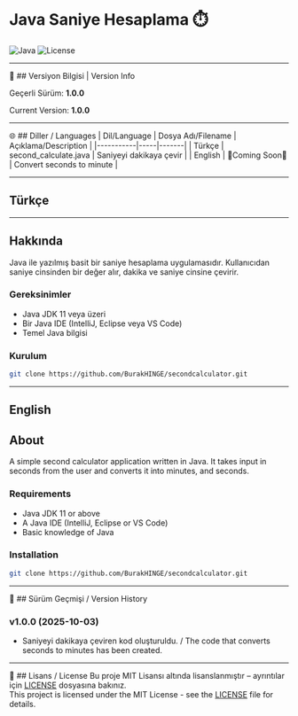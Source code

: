 # Java Saniye Hesaplama ⏱️

![Java](https://img.shields.io/badge/Java-ED8B00?style=flat&logo=java&logoColor=white)
![License](https://img.shields.io/badge/License-MIT-blue.svg)

---

📌 ## Versiyon Bilgisi | Version Info

Geçerli Sürüm: **1.0.0**

Current Version: **1.0.0**

---

🌐 ## Diller / Languages
| Dil/Language | Dosya Adı/Filename | Açıklama/Description |
|-----------|-----|-------|
| Türkçe | second_calculate.java | Saniyeyi dakikaya çevir |
| English | 🚧Coming Soon🚧 | Convert seconds to minute |

---

## Türkçe 
---

## Hakkında
Java ile yazılmış basit bir saniye hesaplama uygulamasıdır. Kullanıcıdan saniye cinsinden bir değer alır, dakika ve saniye cinsine çevirir.

### Gereksinimler
- Java JDK 11 veya üzeri
- Bir Java IDE (IntelliJ, Eclipse veya VS Code)
- Temel Java bilgisi

### Kurulum  
```bash
git clone https://github.com/BurakHINGE/secondcalculator.git
```

---

English
---

## About
A simple second calculator application written in Java. It takes input in seconds from the user and converts it into minutes, and seconds.

### Requirements
- Java JDK 11 or above
- A Java IDE (IntelliJ, Eclipse or VS Code)
- Basic knowledge of Java

### Installation
```bash
git clone https://github.com/BurakHINGE/secondcalculator.git
```

---

📌 ## Sürüm Geçmişi / Version History

### v1.0.0 (2025-10-03)  
- Saniyeyi dakikaya çeviren kod oluşturuldu. /  The code that converts seconds to minutes has been created.

---

📄 ## Lisans / License
Bu proje MIT Lisansı altında lisanslanmıştır – ayrıntılar için [LICENSE](LICENSE) dosyasına bakınız.  
This project is licensed under the MIT License - see the [LICENSE](LICENSE) file for details.
